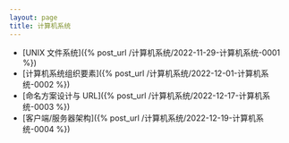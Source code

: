 ```yaml
---
layout: page
title: 计算机系统
---
```


* [UNIX 文件系统]({% post_url /计算机系统/2022-11-29-计算机系统-0001 %})
* [计算机系统组织要素]({% post_url /计算机系统/2022-12-01-计算机系统-0002 %})
* [命名方案设计与 URL]({% post_url /计算机系统/2022-12-17-计算机系统-0003 %})
* [客户端/服务器架构]({% post_url /计算机系统/2022-12-19-计算机系统-0004 %})